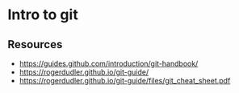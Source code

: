 # Intro to git

## Resources

- https://guides.github.com/introduction/git-handbook/
- https://rogerdudler.github.io/git-guide/
- https://rogerdudler.github.io/git-guide/files/git_cheat_sheet.pdf
